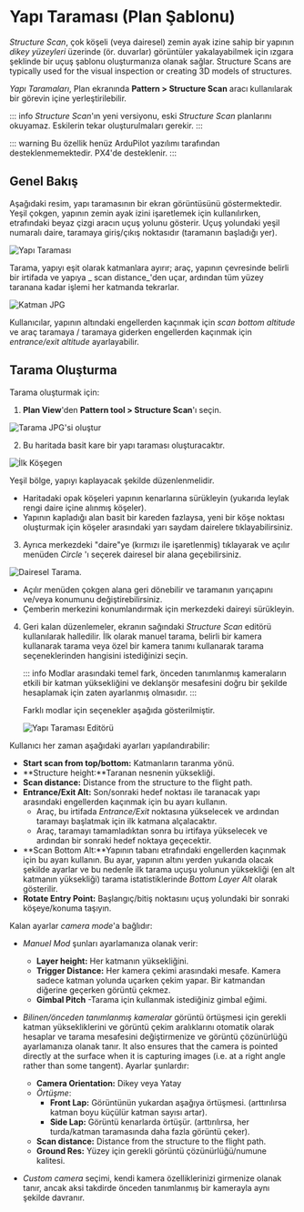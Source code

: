 # Yapı Taraması (Plan Şablonu)

_Structure Scan_, çok köşeli (veya dairesel) zemin ayak izine sahip bir yapının _dikey yüzeyleri_ üzerinde (ör. duvarlar) görüntüler yakalayabilmek için ızgara şeklinde bir uçuş şablonu oluşturmanıza olanak sağlar. Structure Scans are typically used for the visual inspection or creating 3D models of structures.

_Yapı Taramaları_, Plan ekranında **Pattern > Structure Scan** aracı kullanılarak bir görevin içine yerleştirilebilir.

::: info
_Structure Scan_'ın yeni versiyonu, eski _Structure Scan_ planlarını okuyamaz. Eskilerin tekar oluşturulmaları gerekir.
:::

::: warning
Bu özellik henüz ArduPilot yazılımı tarafından desteklenmemektedir. PX4'de desteklenir.
:::

## Genel Bakış

Aşağıdaki resim, yapı taramasının bir ekran görüntüsünü göstermektedir. Yeşil çokgen, yapının zemin ayak izini işaretlemek için kullanılırken, etrafındaki beyaz çizgi aracın uçuş yolunu gösterir. Uçuş yolundaki yeşil numaralı daire, taramaya giriş/çıkış noktasıdır (taramanın başladığı yer).

![Yapı Taraması](../../../assets/plan/structure_scan_v2/structure_scan.jpg)

Tarama, yapıyı eşit olarak katmanlara ayırır; araç, yapının çevresinde belirli bir irtifada ve yapıya _ scan distance_'den uçar, ardından tüm yüzey taranana kadar işlemi her katmanda tekrarlar.

![Katman JPG](../../../assets/plan/structure_scan_v2/layers.jpg)

Kullanıcılar, yapının altındaki engellerden kaçınmak için _scan bottom altitude_ ve araç taramaya / taramaya giderken engellerden kaçınmak için _entrance/exit altitude_ ayarlayabilir.

## Tarama Oluşturma

Tarama oluşturmak için:

1. **Plan View**'den **Pattern tool > Structure Scan**'ı seçin.

![Tarama JPG'si oluştur](../../../assets/plan/structure_scan_v2/create_scan.jpg)

2. Bu haritada basit kare bir yapı taraması oluşturacaktır.

![İlk Köşegen](../../../assets/plan/structure_scan_v2/initial_polygon_scan.jpg)

Yeşil bölge, yapıyı kaplayacak şekilde düzenlenmelidir.

- Haritadaki opak köşeleri yapının kenarlarına sürükleyin (yukarıda leylak rengi daire içine alınmış köşeler).
- Yapının kapladığı alan basit bir kareden fazlaysa, yeni bir köşe noktası oluşturmak için köşeler arasındaki yarı saydam dairelere tıklayabilirsiniz.

3. Ayrıca merkezdeki "daire"ye (kırmızı ile işaretlenmiş) tıklayarak ve açılır menüden _Circle_ 'ı seçerek dairesel bir alana geçebilirsiniz.

![Dairesel Tarama](../../../assets/plan/structure_scan_v2/circle_scan.jpg).

- Açılır menüden çokgen alana geri dönebilir ve taramanın yarıçapını ve/veya konumunu değiştirebilirsiniz.
- Çemberin merkezini konumlandırmak için merkezdeki daireyi sürükleyin.

4. Geri kalan düzenlemeler, ekranın sağındaki _Structure Scan_ editörü kullanılarak halledilir. İlk olarak manuel tarama, belirli bir kamera kullanarak tarama veya özel bir kamera tanımı kullanarak tarama seçeneklerinden hangisini istediğinizi seçin.

   ::: info
   Modlar arasındaki temel fark, önceden tanımlanmış kameraların etkili bir katman yüksekliğini ve deklanşör mesafesini doğru bir şekilde hesaplamak için zaten ayarlanmış olmasıdır.
   :::

   Farklı modlar için seçenekler aşağıda gösterilmiştir.

   ![Yapı Taraması Editörü](../../../assets/plan/structure_scan_v2/editor_options.jpg)

Kullanıcı her zaman aşağıdaki ayarları yapılandırabilir:

- **Start scan from top/bottom:** Katmanların taranma yönü.
- **Structure height:**Taranan nesnenin yüksekliği.
- **Scan distance:** Distance from the structure to the flight path.
- **Entrance/Exit Alt:** Son/sonraki hedef noktası ile taranacak yapı arasındaki engellerden kaçınmak için bu ayarı kullanın.
  - Araç, bu irtifada _Entrance/Exit_ noktasına yükselecek ve ardından taramayı başlatmak için ilk katmana alçalacaktır.
  - Araç, taramayı tamamladıktan sonra bu irtifaya yükselecek ve ardından bir sonraki hedef noktaya geçecektir.
- **Scan Bottom Alt:**Yapının tabanı etrafındaki engellerden kaçınmak için bu ayarı kullanın. Bu ayar, yapının altını yerden yukarıda olacak şekilde ayarlar ve bu nedenle ilk tarama uçuşu yolunun yüksekliği (en alt katmanın yüksekliği) tarama istatistiklerinde _Bottom Layer Alt_ olarak gösterilir.
- **Rotate Entry Point:** Başlangıç/bitiş noktasını uçuş yolundaki bir sonraki köşeye/konuma taşıyın.

Kalan ayarlar _camera mode_'a bağlıdır:

- _Manuel Mod_ şunları ayarlamanıza olanak verir:

  - **Layer height:** Her katmanın yüksekliğini.
  - **Trigger Distance:** Her kamera çekimi arasındaki mesafe. Kamera sadece katman yolunda uçarken çekim yapar. Bir katmandan diğerine geçerken görüntü çekmez.
  - **Gimbal Pitch** -Tarama için kullanmak istediğiniz gimbal eğimi.

- _Bilinen/önceden tanımlanmış kameralar_ görüntü örtüşmesi için gerekli katman yüksekliklerini ve görüntü çekim aralıklarını otomatik olarak hesaplar ve tarama mesafesini değiştirmenize ve görüntü çözünürlüğü ayarlamanıza olanak tanır. It also ensures that the camera is pointed directly at the surface when it is capturing images (i.e. at a right angle rather than some tangent). Ayarlar şunlardır:

  - **Camera Orientation:** Dikey veya Yatay
  - _Örtüşme_:
    - **Front Lap:** Görüntünün yukardan aşağıya örtüşmesi. (arttırılırsa katman boyu küçülür katman sayısı artar).
    - **Side Lap:** Görüntü kenarlarda örtüşür. (arttırılırsa, her turda/katman taramasında daha fazla görüntü çeker).
  - **Scan distance:** Distance from the structure to the flight path.
  - **Ground Res:** Yüzey için gerekli görüntü çözünürlüğü/numune kalitesi.

- _Custom camera_ seçimi, kendi kamera özelliklerinizi girmenize olanak tanır, ancak aksi takdirde önceden tanımlanmış bir kamerayla aynı şekilde davranır.
